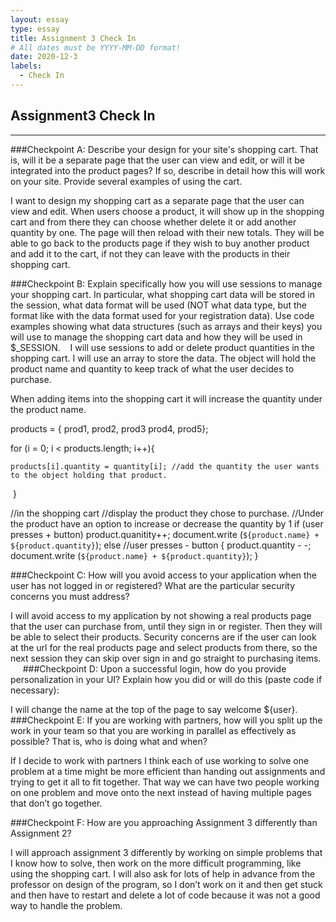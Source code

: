 ```yaml
---
layout: essay
type: essay
title: Assignment 3 Check In
# All dates must be YYYY-MM-DD format!
date: 2020-12-3
labels:
  - Check In
---
```

## Assignment3 Check In
---

###Checkpoint A:
Describe your design for your site's shopping cart. That is, will it be a separate page that the user can view and edit, or will it be integrated into the product pages? If so, describe in detail how this will work on your site. Provide several examples of using the cart.

I want to design my shopping cart as a separate page that the user can view and edit. When users choose a product, it will show up in the shopping cart and from there they can choose whether delete it or add another quantity by one. The page will then reload with their new totals. They will be able to go back to the products page if they wish to buy another product and add it to the cart, if not they can leave with the products in their shopping cart.   

###Checkpoint B:
Explain specifically how you will use sessions to manage your shopping cart. In particular, what shopping cart data will be stored in the session, what data format will be used (NOT what data type, but the format like with the data format used for your registration data). Use code examples showing what data structures (such as arrays and their keys) you will use to manage the shopping cart data and how they will be used in $_SESSION.
  
  I will use sessions to add or delete product quantities in the shopping cart. I will use an array to store the data. The object will hold the product name and quantity to keep track of what the user decides to purchase. 

When adding items into the shopping cart it will increase the quantity under the product name. 

products = { prod1, prod2, prod3 prod4, prod5};

for (i = 0; i < products.length; i++){

	products[i].quantity = quantity[i]; //add the quantity the user wants to the object holding that product. 

 }

//in the shopping cart 
//display the product they chose to purchase. 
//Under the product have an option to increase or decrease the quantity by 1
if (user presses + button)
	product.quanitity++;
	document.write (`${product.name} + ${product.quantity}`);
else //user presses - button {
	product.quantity - -;
	document.write (`${product.name} + ${product.quantity}`);
}

###Checkpoint C:
How will you avoid access to your application when the user has not logged in or registered? What are the particular security concerns you must address?

I will avoid access to my application by not showing a real products page that the user can purchase from, until they sign in or register. Then they will be able to select their products. Security concerns are if the user can look at the url for the real products page and select products from there, so the next session they can skip over sign in and go straight to purchasing items.   
 
###Checkpoint D:
Upon a successful login, how do you provide personalization in your UI? Explain how you did or will do this (paste code if necessary):

I will change the name at the top of the page to say welcome ${user}.   
 
###Checkpoint E:
If you are working with partners, how will you split up the work in your team so that you are working in parallel as effectively as possible? That is, who is doing what and when?

If I decide to work with partners I think each of use working to solve one problem at a time might be more efficient than handing out assignments and trying to get it all to fit together. That way we can have two people working on one problem and move onto the next instead of having multiple pages that don’t go together.    

###Checkpoint F:
How are you approaching Assignment 3 differently than Assignment 2?

I will approach assignment 3 differently by working on simple problems that I know how to solve, then work on the more difficult programming, like using the shopping cart. I will also ask for lots of help in advance from the professor on design of the program, so I don’t work on it and then get stuck and then have to restart and delete a lot of code because it was not a good way to handle the problem. 
